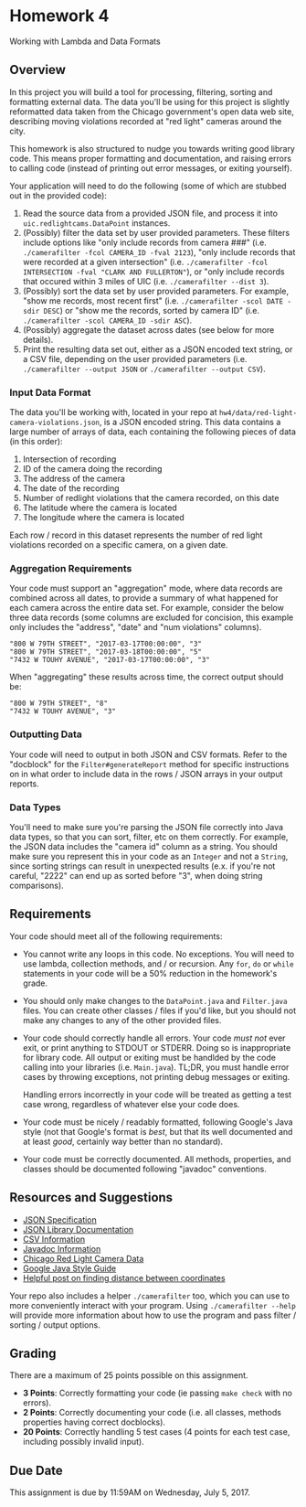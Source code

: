 Homework 4
===
Working with Lambda and Data Formats


Overview
---
In this project you will build a tool for processing, filtering, sorting and
formatting external data. The data you'll be using for this project is
slightly reformatted data taken from the Chicago government's open data web
site, describing moving violations recorded at "red light" cameras around
the city.

This homework is also structured to nudge you towards writing good library
code.  This means proper formatting and documentation, and raising errors
to calling code (instead of printing out error messages, or exiting yourself).

Your application will need to do the following (some of which are stubbed out
in the provided code):

1.  Read the source data from a provided JSON file, and process it into
    `uic.redlightcams.DataPoint` instances.
2.  (Possibly) filter the data set by user provided parameters.  These filters
    include options like "only include records from camera ###" (i.e.
    `./camerafilter -fcol CAMERA_ID -fval 2123`), "only include records
    that were recorded at a given intersection" (i.e. `./camerafilter -fcol
    INTERSECTION -fval "CLARK AND FULLERTON"`), or "only include records that
    occured within 3 miles of UIC (i.e. `./camerafilter --dist 3`).
3.  (Possibly) sort the data set by user provided parameters.  For example,
    "show me records, most recent first" (i.e. `./camerafilter -scol DATE
    -sdir DESC`) or "show me the records, sorted by camera ID" (i.e.
    `./camerafilter -scol CAMERA_ID -sdir ASC`).
4.  (Possibly) aggregate the dataset across dates (see below for more details).
5.  Print the resulting data set out, either as a JSON encoded text string,
    or a CSV file, depending on the user provided parameters (i.e.
    `./camerafilter --output JSON` or `./camerafilter --output CSV`).


### Input Data Format
The data you'll be working with, located in your repo at
`hw4/data/red-light-camera-violations.json`, is a JSON encoded string.  This
data contains a large number of arrays of data, each containing the following
pieces of data (in this order):

1.  Intersection of recording
2.  ID of the camera doing the recording
3.  The address of the camera
4.  The date of the recording
5.  Number of redlight violations that the camera recorded, on this date
6.  The latitude where the camera is located
7.  The longitude where the camera is located

Each row / record in this dataset represents the number of red light violations
recorded on a specific camera, on a given date.


### Aggregation Requirements
Your code must support an "aggregation" mode, where data records are combined
across all dates, to provide a summary of what happened for each camera
across the entire data set. For example, consider the below three data records
(some columns are excluded for concision, this example only includes
the "address", "date" and "num violations" columns).

    "800 W 79TH STREET", "2017-03-17T00:00:00", "3"
    "800 W 79TH STREET", "2017-03-18T00:00:00", "5"
    "7432 W TOUHY AVENUE", "2017-03-17T00:00:00", "3"

When "aggregating" these results across time, the correct output should be:

    "800 W 79TH STREET", "8"
    "7432 W TOUHY AVENUE", "3"


### Outputting Data
Your code will need to output in both JSON and CSV formats.  Refer to the
"docblock" for the `Filter#generateReport` method for specific instructions
on in what order to include data in the rows / JSON arrays in your output
reports.


### Data Types
You'll need to make sure you're parsing the JSON file correctly into Java
data types, so that you can sort, filter, etc on them correctly.  For example,
the JSON data includes the "camera id" column as a string.  You should make
sure you represent this in your code as an `Integer` and not a `String`, since
sorting strings can result in unexpected results (e.x. if you're not careful,
"2222" can end up as sorted before "3", when doing string comparisons).


Requirements
---
Your code should meet all of the following requirements:

* You cannot write any loops in this code.  No exceptions.  You will need
  to use lambda, collection methods, and / or recursion.  Any `for`, `do`
  or `while` statements in your code will be a 50% reduction in the homework's
  grade.
* You should only make changes to the `DataPoint.java` and `Filter.java`
  files.  You can create other classes / files if you'd like, but you should
  not make any changes to any of the other provided files.
* Your code should correctly handle all errors.  Your code *must not* ever
  exit, or print anything to STDOUT or STDERR. Doing so is inappropriate
  for library code.  All output or exiting must be handlded by the code
  calling into your libraries (i.e. `Main.java`).  TL;DR, you must handle
  error cases by throwing exceptions, not printing debug messages or
  exiting.

  Handling errors incorrectly in your code will be treated as getting a
  test case wrong, regardless of whatever else your code does.
* Your code must be nicely / readably formatted, following Google's Java
  style (not that Google's format is *best*, but that its well documented
  and at least *good*, certainly way better than no standard).
* Your code must be correctly documented.  All methods, properties, and
  classes should be documented following "javadoc" conventions.


Resources and Suggestions
---
* [JSON Specification](http://json.org/)
* [JSON Library Documentation](http://www.json.org.cn/resource/javadoc/org/json/package-summary.html)
* [CSV Information](https://en.wikipedia.org/wiki/Comma-separated_values)
* [Javadoc Information](http://www.oracle.com/technetwork/java/javase/documentation/index-137868.html)
* [Chicago Red Light Camera Data](https://data.cityofchicago.org/Transportation/Red-Light-Camera-Violations/spqx-js37)
* [Google Java Style Guide](https://google.github.io/styleguide/javaguide.html)
* [Helpful post on finding distance between coordinates](https://gis.stackexchange.com/questions/142326/calculating-longitude-length-in-miles)

Your repo also includes a helper `./camerafilter` too, which you can use
to more conveniently interact with your program.  Using `./camerafilter --help`
will provide more information about how to use the program and pass filter /
sorting / output options.



Grading
---
There are a maximum of 25 points possible on this assignment.

* **3 Points**:  Correctly formatting your code (ie passing `make check` with
                 no errors).
* **2 Points**:  Correctly documenting your code (i.e. all classes, methods
                 properties having correct docblocks).
* **20 Points**: Correctly handling 5 test cases (4 points for each test case,
                 including possibly invalid input).


Due Date
---
This assignment is due by 11:59AM on Wednesday, July 5, 2017.
